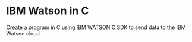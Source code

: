 # IBM Watson in C

Create a program in C using [IBM WATSON C SDK](https://github.com/ibm-watson-iot/iot-c) to send data to the IBM Watson cloud
